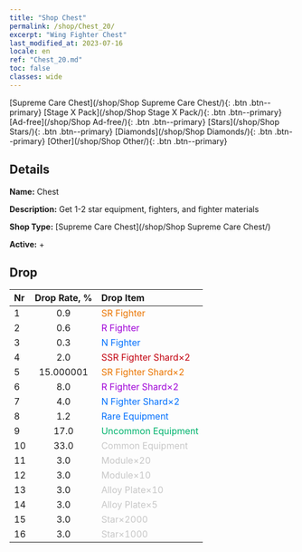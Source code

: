 ```yaml
---
title: "Shop Chest"
permalink: /shop/Chest_20/
excerpt: "Wing Fighter Chest"
last_modified_at: 2023-07-16
locale: en
ref: "Chest_20.md"
toc: false
classes: wide
---
```



  [Supreme Care Chest](/shop/Shop Supreme Care Chest/){: .btn .btn--primary}   [Stage X Pack](/shop/Shop Stage X Pack/){: .btn .btn--primary}   [Ad-free](/shop/Shop Ad-free/){: .btn .btn--primary}   [Stars](/shop/Shop Stars/){: .btn .btn--primary}   [Diamonds](/shop/Shop Diamonds/){: .btn .btn--primary}   [Other](/shop/Shop Other/){: .btn .btn--primary} 

## Details

 **Name:** Chest 

 **Description:** Get 1-2 star equipment, fighters, and fighter materials

 **Shop Type:** [Supreme Care Chest](/shop/Shop Supreme Care Chest/)

 **Active:** + 

## Drop

  |  Nr | Drop Rate, %  |    Drop Item     |
  |:----|:-------------:|:-----------------|
  | 1 | 0.9 | <span style="color: #ea7500">SR Fighter</span><br/><span style="color: #ffffff;"></span> | 
  | 2 | 0.6 | <span style="color: #9f00d7">R Fighter</span><br/><span style="color: #ffffff;"></span> | 
  | 3 | 0.3 | <span style="color: #006ffd">N Fighter</span><br/><span style="color: #ffffff;"></span> | 
  | 4 | 2.0 | <span style="color: #c2000e">SSR Fighter Shard×2</span><br/><span style="color: #ffffff;"></span> | 
  | 5 | 15.000001 | <span style="color: #ea7500">SR Fighter Shard×2</span><br/><span style="color: #ffffff;"></span> | 
  | 6 | 8.0 | <span style="color: #9f00d7">R Fighter Shard×2</span><br/><span style="color: #ffffff;"></span> | 
  | 7 | 4.0 | <span style="color: #006ffd">N Fighter Shard×2</span><br/><span style="color: #ffffff;"></span> | 
  | 8 | 1.2 | <span style="color: #006ffd">Rare Equipment</span><br/><span style="color: #ffffff;"></span> | 
  | 9 | 17.0 | <span style="color: #00b36d">Uncommon Equipment</span><br/><span style="color: #ffffff;"></span> | 
  | 10 | 33.0 | <span style="color: #c7c7c7">Common Equipment</span><br/><span style="color: #ffffff;"></span> | 
  | 11 | 3.0 | <span style="color: #c7c7c7">Module×20</span><br/><span style="color: #ffffff;"></span> | 
  | 12 | 3.0 | <span style="color: #c7c7c7">Module×10</span><br/><span style="color: #ffffff;"></span> | 
  | 13 | 3.0 | <span style="color: #c7c7c7">Alloy Plate×10</span><br/><span style="color: #ffffff;"></span> | 
  | 14 | 3.0 | <span style="color: #c7c7c7">Alloy Plate×5</span><br/><span style="color: #ffffff;"></span> | 
  | 15 | 3.0 | <span style="color: #c7c7c7">Star×2000</span><br/><span style="color: #ffffff;"></span> | 
  | 16 | 3.0 | <span style="color: #c7c7c7">Star×1000</span><br/><span style="color: #ffffff;"></span> | 

